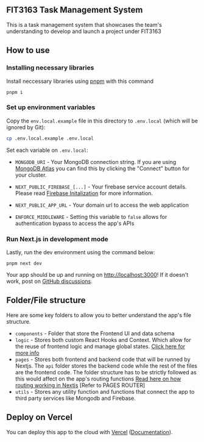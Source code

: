 ## FIT3163 Task Management System

This is a task management system that showcases the team's understanding to develop and launch a project under FIT3163

## How to use

### Installing necessary libraries 
Install neccessary libraries using [pnpm](https://pnpm.io) with this command
```
pnpm i
```

### Set up environment variables

Copy the `env.local.example` file in this directory to `.env.local` (which will be ignored by Git):

```bash
cp .env.local.example .env.local
```

Set each variable on `.env.local`:

- `MONGODB_URI` - Your MongoDB connection string. If you are using [MongoDB Atlas](https://mongodb.com/atlas) you can find this by clicking the "Connect" button for your cluster.

- `NEXT_PUBLIC_FIREBASE_[...]` - Your firebase service account details. Please read [Firebase Initalization](https://firebase.google.com/docs/web/setup#add-sdk-and-initialize) for more information.

- `NEXT_PUBLIC_APP_URL` - Your domain url to access the web application

- `ENFORCE_MIDDLEWARE` - Setting this variable to `false` allows for authentication bypass to access the app's APIs

### Run Next.js in development mode
Lastly, run the dev environment using the command below:
```
pnpm next dev
```

Your app should be up and running on [http://localhost:3000](http://localhost:3000)! If it doesn't work, post on [GitHub discussions](https://github.com/vercel/next.js/discussions).

## Folder/File structure
Here are some key folders to allow you to better understand the app's file structure.
- `components` -  Folder that store the Frontend UI and data schema
- `logic` - Stores both custom React Hooks and Context. Which allow for the reuse of frontend logic and manage global states. [Click here for more info](https://react.dev/reference/react/hooks)
- `pages` - Stores both frontend and backend code that will be runned by Nextjs. The `api` folder stores the backend code while the rest of the files are the frontend code. The folder structure has to be strictly followed as this would affect on the app's routing functions [Read here on how routing working in Nextjs](https://nextjs.org/docs/getting-started/project-structure) [Refer to PAGES ROUTER]
- `utils` - Stores any utility function and functions that connect the app to third party services like Mongodb and Firebase.

## Deploy on Vercel

You can deploy this app to the cloud with [Vercel](https://vercel.com?utm_source=github&utm_medium=readme&utm_campaign=next-example) ([Documentation](https://nextjs.org/docs/deployment)).
